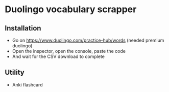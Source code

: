 # Duolingo vocabulary scrapper

## Installation
* Go on https://www.duolingo.com/practice-hub/words (needed premium duolingo)
* Open the inspector, open the console, paste the code
* And wait for the CSV download to complete

## Utility
* Anki flashcard 
